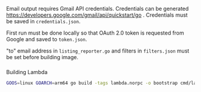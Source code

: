 Email output requires Gmail API credentials. Credentials can be generated https://developers.google.com/gmail/api/quickstart/go . Credentials must be saved in `credentials.json`.

First run must be done locally so that OAuth 2.0 token is requested from Google and saved to `token.json`.

"to" email address in `listing_reporter.go` and filters in `filters.json` must be set before building image.


###

Building Lambda
```bash
GOOS=linux GOARCH=arm64 go build -tags lambda.norpc -o bootstrap cmd/lambda/main.go && zip function.zip bootstrap
```
